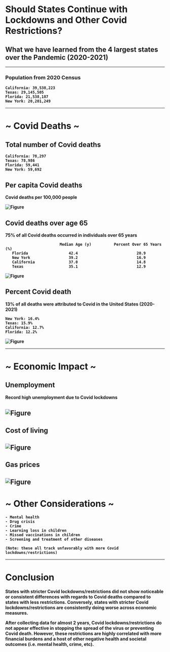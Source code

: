 
# <b>Should States Continue with Lockdowns and Other Covid Restrictions?
## <b> What we have learned from the 4 largest states over the Pandemic (2020-2021) 

-------------------------------------------------------------------------------------------------------------------------------------    
    
### <b>Population from 2020 Census
    California: 39,538,223
    Texas: 29,145,505
    Florida: 21,538,187
    New York: 20,201,249

-------------------------------------------------------------------------------------------------------------------------------------

# ~ Covid Deaths ~

## Total number of Covid deaths 
    
    California: 78,297
    Texas: 78,986
    Florida: 59,441
    New York: 59,692

## Per capita Covid deaths 
Covid deaths per 100,000 people    
    
![Figure](https://github.com/mjlambiase/Fall21Python2_Maya/blob/main/Final_project/images/Per_capita_covid_deaths_total.png)
    
## Covid deaths over age 65
75% of all Covid deaths occurred in individuals over 65 years
    
                            Median Age (y)          Percent Over 65 Years (%)  
       Florida                  42.4                          20.9
       New York                 39.2                          16.9
       California               37.0                          14.8
       Texas                    35.1                          12.9 
    
![Figure](https://github.com/mjlambiase/Fall21Python2_Maya/blob/main/Final_project/images/Per_capita_covid_deaths_over65.png)
 
## Percent Covid death
13% of all deaths were attributed to Covid in the United States (2020-2021)

    New York: 16.4%
    Texas: 15.9%
    California: 12.7%
    Florida: 12.2%
        
![Figure](https://github.com/mjlambiase/Fall21Python2_Maya/blob/main/Final_project/images/Percent_covid_death_month.png)

-------------------------------------------------------------------------------------------------------------------------------------
# ~ Economic Impact ~
   
## Unemployment
Record high unemployment due to Covid lockdowns    
    

![Figure](https://github.com/mjlambiase/Fall21Python2_Maya/blob/main/Final_project/images/Unemployment_by_month.png)    
-------------------------------------------------------------------------------------------------------------------------------------
## Cost of living    
    
![Figure](https://github.com/mjlambiase/Fall21Python2_Maya/blob/main/Final_project/images/Cost_of_Living.png) 
-------------------------------------------------------------------------------------------------------------------------------------  
## Gas prices  
    
![Figure](https://github.com/mjlambiase/Fall21Python2_Maya/blob/main/Final_project/images/Gas_prices.png)     
-------------------------------------------------------------------------------------------------------------------------------------     
# ~ Other Considerations ~ 
    - Mental health
    - Drug crisis
    - Crime
    - Learning loss in children
    - Missed vaccinations in children
    - Screening and treatment of other diseases
    
    (Note: these all track unfavorably with more Covid lockdowns/restrictions)
-------------------------------------------------------------------------------------------------------------------------------------       
# Conclusion

States with stricter Covid lockdowns/restrictions did not show noticeable or consistent differences with regards to Covid deaths compared to states with less restrictions. Conversely, states with stricter Covid lockdowns/restrictions are consistently doing worse across economic measures. 
    
After collecting data for almost 2 years, Covid lockdowns/restrictions do not appear effective in stopping the spread of the virus or preventing Covid death. However, these restrictions are highly correlated with more financial burdens and a host of other negative health and societal outcomes (i.e. mental health, crime, etc).
